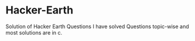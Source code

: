 # Hacker-Earth
Solution of Hacker Earth Questions
I have solved Questions topic-wise
and most solutions are in c.
